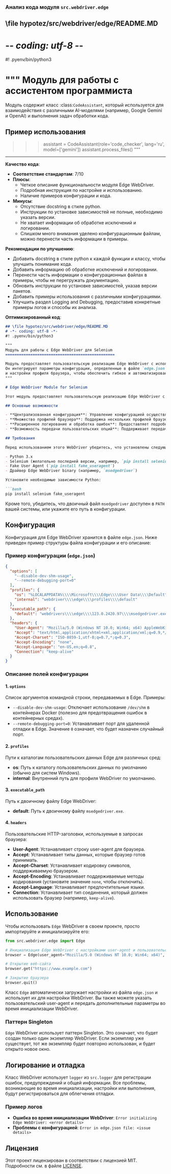 ### **Анализ кода модуля `src.webdriver.edge`**

## \file hypotez/src/webdriver/edge/README.MD
# -*- coding: utf-8 -*-
#! .pyenv/bin/python3

"""
Модуль для работы с ассистентом программиста
=================================================

Модуль содержит класс :class:`CodeAssistant`, который используется для взаимодействия с различными AI-моделями
(например, Google Gemini и OpenAI) и выполнения задач обработки кода.

Пример использования
----------------------

>>>assistant = CodeAssistant(role='code_checker', lang='ru', model=['gemini'])
>>>assistant.process_files()
"""

---

**Качество кода**:
- **Соответствие стандартам**: 7/10
- **Плюсы**:
    - Четкое описание функциональности модуля Edge WebDriver.
    - Подробная инструкция по настройке и использованию.
    - Наличие примеров конфигурации и кода.
- **Минусы**:
    - Отсутствие docstring в стиле python.
    - Инструкции по установке зависимостей не полные, необходимо указать версии.
    - Не хватает информации об обработке исключений и логировании.
    - Слишком много внимания уделено конфигурационным файлам, можно перенести часть информации в примеры.

**Рекомендации по улучшению**:
- Добавить docstring в стиле python к каждой функции и классу, чтобы улучшить понимание кода.
- Добавить информацию об обработке исключений и логировании.
- Перенести часть информации о конфигурационных файлах в примеры, чтобы не перегружать документацию.
- Обновить инструкции по установке зависимостей, указав версии пакетов.
- Добавить примеры использования с различными конфигурациями.
- Улучшить раздел Logging and Debugging, предоставив конкретные примеры логов и способы их анализа.

**Оптимизированный код**:

```markdown
## \file hypotez/src/webdriver/edge/README.MD
# -*- coding: utf-8 -*-
#! .pyenv/bin/python3

"""
Модуль для работы с Edge WebDriver для Selenium
================================================

Модуль предоставляет пользовательскую реализацию Edge WebDriver с использованием Selenium.
Он интегрирует параметры конфигурации, определенные в файле `edge.json`, такие как user-agent
и настройки профиля браузера, чтобы обеспечить гибкое и автоматизированное взаимодействие с браузером.
"""

# Edge WebDriver Module for Selenium

Этот модуль предоставляет пользовательскую реализацию Edge WebDriver с использованием Selenium. Он интегрирует параметры конфигурации, определенные в файле `edge.json`, такие как user-agent и настройки профиля браузера, чтобы обеспечить гибкое и автоматизированное взаимодействие с браузером.

## Основные возможности

- **Централизованная конфигурация**: Управление конфигурацией осуществляется через файл `edge.json`.
- **Множество профилей браузера**: Поддержка нескольких профилей браузера, позволяющих настраивать различные параметры для тестирования.
- **Расширенное логирование и обработка ошибок**: Предоставляет подробные журналы для инициализации, проблем с конфигурацией и ошибок WebDriver.
- **Возможность передачи пользовательских опций**: Поддерживает передачу пользовательских опций во время инициализации WebDriver.

## Требования

Перед использованием этого WebDriver убедитесь, что установлены следующие зависимости:

- Python 3.x
- Selenium (желательно последней версии, например, `pip install selenium==4.18.1`)
- Fake User Agent (`pip install fake_useragent`)
- Драйвер Edge WebDriver binary (например, `msedgedriver`)

Установите необходимые зависимости Python:

```bash
pip install selenium fake_useragent
```

Кроме того, убедитесь, что двоичный файл `msedgedriver` доступен в `PATH` вашей системы, или укажите его путь в конфигурации.

## Конфигурация

Конфигурация для Edge WebDriver хранится в файле `edge.json`. Ниже приведен пример структуры файла конфигурации и его описание:

### Пример конфигурации (`edge.json`)

```json
{
  "options": [
    "--disable-dev-shm-usage",
    "--remote-debugging-port=0"
  ],
  "profiles": {
    "os": "%LOCALAPPDATA%\\\\Microsoft\\\\Edge\\\\User Data\\\\Default",
    "internal": "webdriver\\\\edge\\\\profiles\\\\default"
  },
  "executable_path": {
    "default": "webdrivers\\\\edge\\\\123.0.2420.97\\\\msedgedriver.exe"
  },
  "headers": {
    "User-Agent": "Mozilla/5.0 (Windows NT 10.0; Win64; x64) AppleWebKit/537.36 (KHTML, like Gecko) Chrome/96.0.4664.110 Safari/537.36 Edg/96.0.1054.62",
    "Accept": "text/html,application/xhtml+xml,application/xml;q=0.9,*/*;q=0.8",
    "Accept-Charset": "ISO-8859-1,utf-8;q=0.7,*;q=0.3",
    "Accept-Encoding": "none",
    "Accept-Language": "en-US,en;q=0.8",
    "Connection": "keep-alive"
  }
}
```

### Описание полей конфигурации

#### 1. `options`
Список аргументов командной строки, передаваемых в Edge. Примеры:
- `--disable-dev-shm-usage`: Отключает использование `/dev/shm` в контейнерах Docker (полезно для предотвращения ошибок в контейнерных средах).
- `--remote-debugging-port=0`: Устанавливает порт для удаленной отладки в Edge. Значение `0` означает, что будет назначен случайный порт.

#### 2. `profiles`
Пути к каталогам пользовательских данных Edge для различных сред:
- **os**: Путь к каталогу пользовательских данных по умолчанию (обычно для систем Windows).
- **internal**: Внутренний путь для профиля WebDriver по умолчанию.

#### 3. `executable_path`
Путь к двоичному файлу Edge WebDriver:
- **default**: Путь к двоичному файлу `msedgedriver.exe`.

#### 4. `headers`
Пользовательские HTTP-заголовки, используемые в запросах браузера:
- **User-Agent**: Устанавливает строку user-agent для браузера.
- **Accept**: Устанавливает типы данных, которые браузер готов принимать.
- **Accept-Charset**: Устанавливает кодировку символов, поддерживаемую браузером.
- **Accept-Encoding**: Устанавливает поддерживаемые методы кодирования (установите значение `none`, чтобы отключить).
- **Accept-Language**: Устанавливает предпочтительные языки.
- **Connection**: Устанавливает тип соединения, который должен использовать браузер (например, `keep-alive`).

## Использование

Чтобы использовать `Edge` WebDriver в своем проекте, просто импортируйте и инициализируйте его:

```python
from src.webdriver.edge import Edge

# Инициализация Edge WebDriver с настройками user-agent и пользовательскими опциями
browser = Edge(user_agent="Mozilla/5.0 (Windows NT 10.0; Win64; x64)", options=["--headless", "--disable-gpu"])

# Открытие веб-сайта
browser.get("https://www.example.com")

# Закрытие браузера
browser.quit()
```

Класс `Edge` автоматически загружает настройки из файла `edge.json` и использует их для настройки WebDriver. Вы также можете указать пользовательский user-agent и передать дополнительные параметры во время инициализации WebDriver.

### Паттерн Singleton

`Edge` WebDriver использует паттерн Singleton. Это означает, что будет создан только один экземпляр WebDriver. Если экземпляр уже существует, тот же экземпляр будет повторно использован, и будет открыто новое окно.

## Логирование и отладка

Класс WebDriver использует `logger` из `src.logger` для регистрации ошибок, предупреждений и общей информации. Все проблемы, возникающие во время инициализации, настройки или выполнения, будут регистрироваться для облегчения отладки.

### Пример логов

- **Ошибка во время инициализации WebDriver**: `Error initializing Edge WebDriver: <error details>`
- **Проблемы с конфигурацией**: `Error in edge.json file: <issue details>`

## Лицензия

Этот проект лицензирован в соответствии с лицензией MIT. Подробности см. в файле [LICENSE](../../LICENSE).